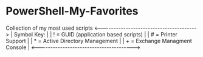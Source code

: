 # PowerShell-My-Favorites
Collection of my most used scripts
<--------------------------------------->
|             Symbol Key:                |
|  ! = GUID (application based scripts)  |
|  # = Printer Support                   |
|  * = Active Directory Management       |
|  + = Exchange Managment Console        |
<--------------------------------------->
